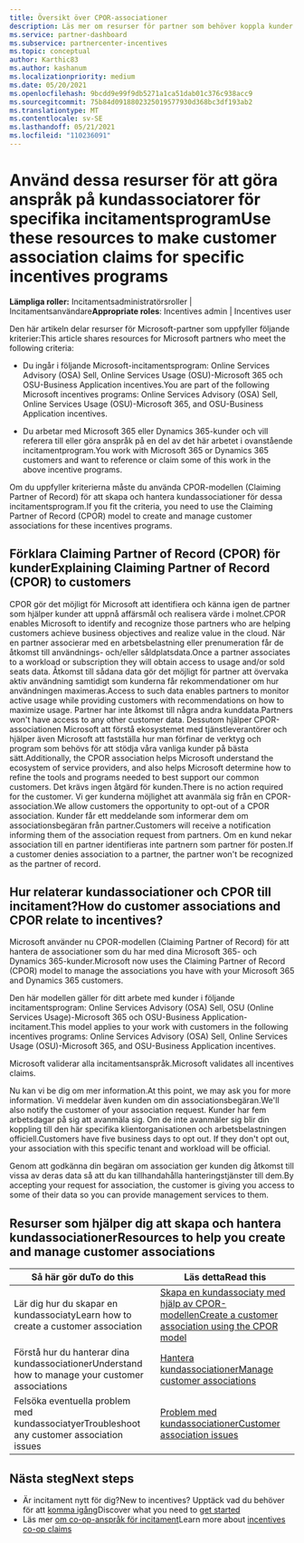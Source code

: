 ```yaml
---
title: Översikt över CPOR-associationer
description: Läs mer om resurser för partner som behöver koppla kunder till specifika incitamentsprogram via Claiming Partner of Record (CPOR).
ms.service: partner-dashboard
ms.subservice: partnercenter-incentives
ms.topic: conceptual
author: Karthic83
ms.author: kashanum
ms.localizationpriority: medium
ms.date: 05/20/2021
ms.openlocfilehash: 9bcdd9e99f9db5271a1ca51dab01c376c938acc9
ms.sourcegitcommit: 75b84d0918802325019577930d368bc3df193ab2
ms.translationtype: MT
ms.contentlocale: sv-SE
ms.lasthandoff: 05/21/2021
ms.locfileid: "110236091"
---
```

# <a name="use-these-resources-to-make-customer-association-claims-for-specific-incentives-programs"></a><span data-ttu-id="540e5-103">Använd dessa resurser för att göra anspråk på kundassociatorer för specifika incitamentsprogram</span><span class="sxs-lookup"><span data-stu-id="540e5-103">Use these resources to make customer association claims for specific incentives programs</span></span>

<span data-ttu-id="540e5-104">**Lämpliga roller:** Incitamentsadministratörsroller | Incitamentsanvändare</span><span class="sxs-lookup"><span data-stu-id="540e5-104">**Appropriate roles**: Incentives admin | Incentives user</span></span>

<span data-ttu-id="540e5-105">Den här artikeln delar resurser för Microsoft-partner som uppfyller följande kriterier:</span><span class="sxs-lookup"><span data-stu-id="540e5-105">This article shares resources for Microsoft partners who meet the following criteria:</span></span>

- <span data-ttu-id="540e5-106">Du ingår i följande Microsoft-incitamentsprogram: Online Services Advisory (OSA) Sell, Online Services Usage (OSU)-Microsoft 365 och OSU-Business Application incentives.</span><span class="sxs-lookup"><span data-stu-id="540e5-106">You are part of the following Microsoft incentives programs: Online Services Advisory (OSA) Sell, Online Services Usage (OSU)-Microsoft 365, and OSU-Business Application incentives.</span></span>

- <span data-ttu-id="540e5-107">Du arbetar med Microsoft 365 eller Dynamics 365-kunder och vill referera till eller göra anspråk på en del av det här arbetet i ovanstående incitamentprogram.</span><span class="sxs-lookup"><span data-stu-id="540e5-107">You work with Microsoft 365 or Dynamics 365 customers and want to reference or claim some of this work in the above incentive programs.</span></span>

<span data-ttu-id="540e5-108">Om du uppfyller kriterierna måste du använda CPOR-modellen (Claiming Partner of Record) för att skapa och hantera kundassociationer för dessa incitamentsprogram.</span><span class="sxs-lookup"><span data-stu-id="540e5-108">If you fit the criteria, you need to use the Claiming Partner of Record (CPOR) model to create and manage customer associations for these incentives programs.</span></span>

## <a name="explaining-claiming-partner-of-record-cpor-to-customers"></a><span data-ttu-id="540e5-109">Förklara Claiming Partner of Record (CPOR) för kunder</span><span class="sxs-lookup"><span data-stu-id="540e5-109">Explaining Claiming Partner of Record (CPOR) to customers</span></span>

<span data-ttu-id="540e5-110">CPOR gör det möjligt för Microsoft att identifiera och känna igen de partner som hjälper kunder att uppnå affärsmål och realisera värde i molnet.</span><span class="sxs-lookup"><span data-stu-id="540e5-110">CPOR enables Microsoft to identify and recognize those partners who are helping customers achieve business objectives and realize value in the cloud.</span></span> <span data-ttu-id="540e5-111">När en partner associerar med en arbetsbelastning eller prenumeration får de åtkomst till användnings- och/eller såldplatsdata.</span><span class="sxs-lookup"><span data-stu-id="540e5-111">Once a partner associates to a workload or subscription they will obtain access to usage and/or sold seats data.</span></span> <span data-ttu-id="540e5-112">Åtkomst till sådana data gör det möjligt för partner att övervaka aktiv användning samtidigt som kunderna får rekommendationer om hur användningen maximeras.</span><span class="sxs-lookup"><span data-stu-id="540e5-112">Access to such data enables partners to monitor active usage while providing customers with recommendations on how to maximize usage.</span></span> <span data-ttu-id="540e5-113">Partner har inte åtkomst till några andra kunddata.</span><span class="sxs-lookup"><span data-stu-id="540e5-113">Partners won't have access to any other customer data.</span></span> <span data-ttu-id="540e5-114">Dessutom hjälper CPOR-associationen Microsoft att förstå ekosystemet med tjänstleverantörer och hjälper även Microsoft att fastställa hur man förfinar de verktyg och program som behövs för att stödja våra vanliga kunder på bästa sätt.</span><span class="sxs-lookup"><span data-stu-id="540e5-114">Additionally, the CPOR association helps Microsoft understand the ecosystem of service providers, and also helps Microsoft determine how to refine the tools and programs needed to best support our common customers.</span></span> <span data-ttu-id="540e5-115">Det krävs ingen åtgärd för kunden.</span><span class="sxs-lookup"><span data-stu-id="540e5-115">There is no action required for the customer.</span></span> <span data-ttu-id="540e5-116">Vi ger kunderna möjlighet att avanmäla sig från en CPOR-association.</span><span class="sxs-lookup"><span data-stu-id="540e5-116">We allow customers the opportunity to opt-out of a CPOR association.</span></span> <span data-ttu-id="540e5-117">Kunder får ett meddelande som informerar dem om associationsbegäran från partner.</span><span class="sxs-lookup"><span data-stu-id="540e5-117">Customers will receive a notification informing them of the association request from partners.</span></span> <span data-ttu-id="540e5-118">Om en kund nekar association till en partner identifieras inte partnern som partner för posten.</span><span class="sxs-lookup"><span data-stu-id="540e5-118">If a customer denies association to a partner, the partner won't be recognized as the partner of record.</span></span>

## <a name="how-do-customer-associations-and-cpor-relate-to-incentives"></a><span data-ttu-id="540e5-119">Hur relaterar kundassociationer och CPOR till incitament?</span><span class="sxs-lookup"><span data-stu-id="540e5-119">How do customer associations and CPOR relate to incentives?</span></span>

<span data-ttu-id="540e5-120">Microsoft använder nu CPOR-modellen (Claiming Partner of Record) för att hantera de associationer som du har med dina Microsoft 365- och Dynamics 365-kunder.</span><span class="sxs-lookup"><span data-stu-id="540e5-120">Microsoft now uses the Claiming Partner of Record (CPOR) model to manage the associations you have with your Microsoft 365 and Dynamics 365 customers.</span></span>

<span data-ttu-id="540e5-121">Den här modellen gäller för ditt arbete med kunder i följande incitamentsprogram: Online Services Advisory (OSA) Sell, OSU (Online Services Usage)-Microsoft 365 och OSU-Business Application-incitament.</span><span class="sxs-lookup"><span data-stu-id="540e5-121">This model applies to your work with customers in the following incentives programs: Online Services Advisory (OSA) Sell, Online Services Usage (OSU)-Microsoft 365, and OSU-Business Application incentives.</span></span>

<span data-ttu-id="540e5-122">Microsoft validerar alla incitamentsanspråk.</span><span class="sxs-lookup"><span data-stu-id="540e5-122">Microsoft validates all incentives claims.</span></span>

<span data-ttu-id="540e5-123">Nu kan vi be dig om mer information.</span><span class="sxs-lookup"><span data-stu-id="540e5-123">At this point, we may ask you for more information.</span></span> <span data-ttu-id="540e5-124">Vi meddelar även kunden om din associationsbegäran.</span><span class="sxs-lookup"><span data-stu-id="540e5-124">We'll also notify the customer of your association request.</span></span> <span data-ttu-id="540e5-125">Kunder har fem arbetsdagar på sig att avanmäla sig. Om de inte avanmäler sig blir din koppling till den här specifika klientorganisationen och arbetsbelastningen officiell.</span><span class="sxs-lookup"><span data-stu-id="540e5-125">Customers have five business days to opt out. If they don't opt out, your association with this specific tenant and workload will be official.</span></span>

<span data-ttu-id="540e5-126">Genom att godkänna din begäran om association ger kunden dig åtkomst till vissa av deras data så att du kan tillhandahålla hanteringstjänster till dem.</span><span class="sxs-lookup"><span data-stu-id="540e5-126">By accepting your request for association, the customer is giving you access to some of their data so you can provide management services to them.</span></span> 

## <a name="resources-to-help-you-create-and-manage-customer-associations"></a><span data-ttu-id="540e5-127">Resurser som hjälper dig att skapa och hantera kundassociationer</span><span class="sxs-lookup"><span data-stu-id="540e5-127">Resources to help you create and manage customer associations</span></span>


|  <span data-ttu-id="540e5-128">**Så här gör du**</span><span class="sxs-lookup"><span data-stu-id="540e5-128">**To do this**</span></span>  |  <span data-ttu-id="540e5-129">**Läs detta**</span><span class="sxs-lookup"><span data-stu-id="540e5-129">**Read this**</span></span>  |
|--------------|-----------|
| <span data-ttu-id="540e5-130">Lär dig hur du skapar en kundassociaty</span><span class="sxs-lookup"><span data-stu-id="540e5-130">Learn how to create a customer association</span></span>  | [<span data-ttu-id="540e5-131">Skapa en kundassociaty med hjälp av CPOR-modellen</span><span class="sxs-lookup"><span data-stu-id="540e5-131">Create a customer association using the CPOR model</span></span>](submit-osa-claim.md)  |
|<span data-ttu-id="540e5-132">Förstå hur du hanterar dina kundassociationer</span><span class="sxs-lookup"><span data-stu-id="540e5-132">Understand how to manage your customer associations</span></span>  | [<span data-ttu-id="540e5-133">Hantera kundassociationer</span><span class="sxs-lookup"><span data-stu-id="540e5-133">Manage customer associations</span></span>](incentives-manage-customer-associations.md)  |
|<span data-ttu-id="540e5-134">Felsöka eventuella problem med kundassociatyer</span><span class="sxs-lookup"><span data-stu-id="540e5-134">Troubleshoot any customer association issues</span></span>  | [<span data-ttu-id="540e5-135">Problem med kundassociationer</span><span class="sxs-lookup"><span data-stu-id="540e5-135">Customer association issues</span></span>](incentives-customer-association-issues.md)  |

## <a name="next-steps"></a><span data-ttu-id="540e5-136">Nästa steg</span><span class="sxs-lookup"><span data-stu-id="540e5-136">Next steps</span></span>

- <span data-ttu-id="540e5-137">Är incitament nytt för dig?</span><span class="sxs-lookup"><span data-stu-id="540e5-137">New to incentives?</span></span> <span data-ttu-id="540e5-138">Upptäck vad du behöver för att [komma igång](incentives-get-started-intro.md)</span><span class="sxs-lookup"><span data-stu-id="540e5-138">Discover what you need to [get started](incentives-get-started-intro.md)</span></span>
- <span data-ttu-id="540e5-139">Läs mer [om co-op-anspråk för incitament](claims-overview.md)</span><span class="sxs-lookup"><span data-stu-id="540e5-139">Learn more about [incentives co-op claims](claims-overview.md)</span></span>
